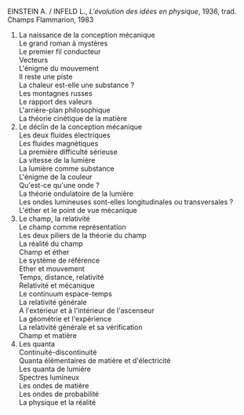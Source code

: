 EINSTEIN A. / INFELD L., _L'évolution des idées en physique_, 1936, trad. Champs Flammarion, 1983


1. La naissance de la conception mécanique  
Le grand roman à mystères  
Le premier fil conducteur  
Vecteurs  
L'énigme du mouvement  
Il reste une piste  
La chaleur est-elle une substance ?  
Les montagnes russes  
Le rapport des valeurs  
L'arrière-plan philosophique  
La théorie cinétique de la matière  
2. Le déclin de la conception mécanique  
Les deux fluides électriques  
Les fluides magnétiques  
La première difficulté sérieuse  
La vitesse de la lumière  
La lumière comme substance  
L'énigme de la couleur  
Qu'est-ce qu'une onde ?  
La théorie ondulatoire de la lumière  
Les ondes lumineuses sont-elles longitudinales ou transversales ?  
L'éther et le point de vue mécanique  
3. Le champ, la relativité  
Le champ comme représentation  
Les deux piliers de la théorie du champ  
La réalité du champ  
Champ et éther  
Le système de référence  
Ether et mouvement  
Temps, distance, relativité  
Relativité et mécanique  
Le continuum espace-temps  
La relativité générale  
A l'extérieur et à l'intérieur de l'ascenseur  
La géométrie et l'expérience  
La relativité générale et sa vérification  
Champ et matière  
4. Les quanta  
Continuité-discontinuité  
Quanta élémentaires de matière et d'électricité  
Les quanta de lumière  
Spectres lumineux  
Les ondes de matière  
Les ondes de probabilité  
La physique et la réalité